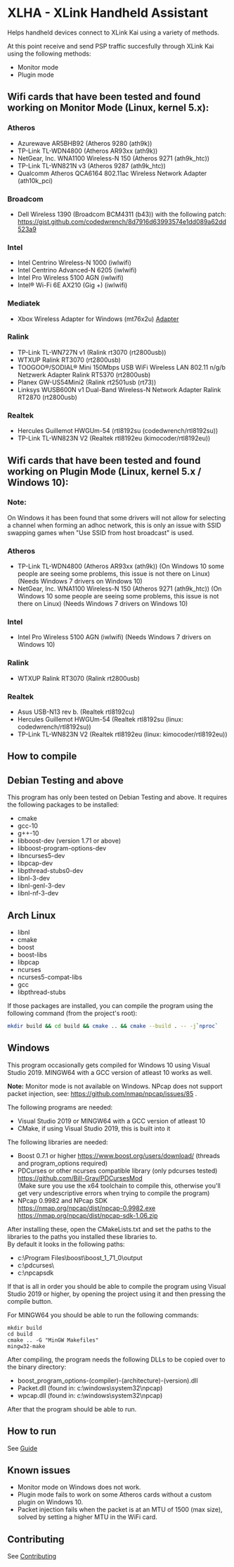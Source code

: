 # XLHA - XLink Handheld Assistant
Helps handheld devices connect to XLink Kai using a variety of methods.

At this point receive and send PSP traffic succesfully through XLink Kai using the following methods:
- Monitor mode
- Plugin mode

## Wifi cards that have been tested and found working on Monitor Mode (Linux, kernel 5.x):

### Atheros
- Azurewave AR5BHB92 (Atheros 9280 (ath9k))
- TP-Link TL-WDN4800 (Atheros AR93xx (ath9k))
- NetGear, Inc. WNA1100 Wireless-N 150 (Atheros 9271 (ath9k_htc))
- TP-Link TL-WN821N v3 (Atheros 9287 (ath9k_htc))
- Qualcomm Atheros QCA6164 802.11ac Wireless Network Adapter (ath10k_pci)

### Broadcom
- Dell Wireless 1390 (Broadcom BCM4311 (b43)) with the following patch: https://gist.github.com/codedwrench/8d7916d63993574e1dd089a62dd523a9

### Intel
- Intel Centrino Wireless-N 1000 (iwlwifi)
- Intel Centrino Advanced-N 6205 (iwlwifi)
- Intel Pro Wireless 5100 AGN (iwlwifi)
- Intel® Wi-Fi 6E AX210 (Gig +) (iwlwifi)

### Mediatek
- Xbox Wireless Adapter for Windows (mt76x2u) [Adapter](https://www.amazon.com/Xbox-One-Wireless-Adapter-Windows/dp/B00ZB7W4QU/)

### Ralink
- TP-Link TL-WN727N v1 (Ralink rt3070 (rt2800usb))
- WTXUP Ralink RT3070 (rt2800usb)
- TOOGOO®/SODIAL® Mini 150Mbps USB WiFi Wireless LAN 802.11 n/g/b Netzwerk Adapter Ralink RT5370 (rt2800usb)
- Planex GW-US54Mini2 (Ralink rt2501usb (rt73))
- Linksys WUSB600N v1 Dual-Band Wireless-N Network Adapter Ralink RT2870 (rt2800usb)

### Realtek
- Hercules Guillemot HWGUm-54 (rtl8192su (codedwrench/rtl8192su))
- TP-Link TL-WN823N V2 (Realtek rtl8192eu (kimocoder/rtl8192eu))

## Wifi cards that have been tested and found working on Plugin Mode (Linux, kernel 5.x / Windows 10):
### Note:
On Windows it has been found that some drivers will not allow for selecting a channel when forming an adhoc network, this is only an issue with SSID swapping games when "Use SSID from host broadcast" is used.

### Atheros
- TP-Link TL-WDN4800 (Atheros AR93xx (ath9k)) 
  (On Windows 10 some people are seeing some problems, this issue is not there on Linux) (Needs Windows 7 drivers on Windows 10)
- NetGear, Inc. WNA1100 Wireless-N 150 (Atheros 9271 (ath9k_htc))
  (On Windows 10 some people are seeing some problems, this issue is not there on Linux) (Needs Windows 7 drivers on Windows 10)

### Intel
- Intel Pro Wireless 5100 AGN (iwlwifi)
  (Needs Windows 7 drivers on Windows 10)
  
### Ralink
- WTXUP Ralink RT3070 (Ralink rt2800usb)

### Realtek
- Asus USB-N13 rev b. (Realtek rtl8192cu)
- Hercules Guillemot HWGUm-54 (Realtek rtl8192su (linux: codedwrench/rtl8192su))
- TP-Link TL-WN823N V2 (Realtek rtl8192eu (linux: kimocoder/rtl8192eu))

## How to compile

## Debian Testing and above
This program has only been tested on Debian Testing and above.
It requires the following packages to be installed:
- cmake
- gcc-10
- g++-10
- libboost-dev (version 1.71 or above)
- libboost-program-options-dev
- libncurses5-dev
- libpcap-dev
- libpthread-stubs0-dev
- libnl-3-dev
- libnl-genl-3-dev
- libnl-nf-3-dev

## Arch Linux
- libnl
- cmake
- boost
- boost-libs
- libpcap
- ncurses
- ncurses5-compat-libs
- gcc
- libpthread-stubs

If those packages are installed, you can compile the program using the following command (from the project's root):
```bash
mkdir build && cd build && cmake .. && cmake --build . -- -j`nproc`
``` 

## Windows
This program occasionally gets compiled for Windows 10 using Visual Studio 2019. MINGW64 with a GCC version of atleast 10 works as well.

**Note:** Monitor mode is not available on Windows. NPcap does not support packet injection, see: https://github.com/nmap/npcap/issues/85 .

The following programs are needed:
- Visual Studio 2019 or MINGW64 with a GCC version of atleast 10
- CMake, if using Visual Studio 2019, this is built into it

The following libraries are needed:
- Boost 0.7.1 or higher https://www.boost.org/users/download/ (threads and program_options required)
- PDCurses or other ncurses compatible library (only pdcurses tested) https://github.com/Bill-Gray/PDCursesMod \
  (Make sure you use the x64 toolchain to compile this, otherwise you'll get very undescriptive errors when trying to compile the program)
- NPcap 0.9982 and NPcap SDK \
  https://nmap.org/npcap/dist/npcap-0.9982.exe \
  https://nmap.org/npcap/dist/npcap-sdk-1.06.zip
  
After installing these, open the CMakeLists.txt and set the paths to the libraries to the paths you installed these libraries to. \
By default it looks in the following paths:
- c:\Program Files\boost\boost_1_71_0\output
- c:\pdcurses\
- c:\npcapsdk

If that is all in order you should be able to compile the program using Visual Studio 2019 or higher, by opening the project using it and then pressing the compile button. 

For MINGW64 you should be able to run the following commands:
```batch
mkdir build 
cd build 
cmake .. -G "MinGW Makefiles"
mingw32-make
``` 

After compiling, the program needs the following DLLs to be copied over to the binary directory:
- boost_program_options-(compiler)-(architecture)-(version).dll
- Packet.dll (found in: c:\windows\system32\npcap\)
- wpcap.dll (found in: c:\windows\system32\npcap\)

After that the program should be able to run.


## How to run 
See [Guide](Docs/README.md)

## Known issues
- Monitor mode on Windows does not work.
- Plugin mode fails to work on some Atheros cards without a custom plugin on Windows 10.
- Packet injection fails when the packet is at an MTU of 1500 (max size), solved by setting a higher MTU in the WiFi card.

## Contributing
See [Contributing](CONTRIBUTING.md)
